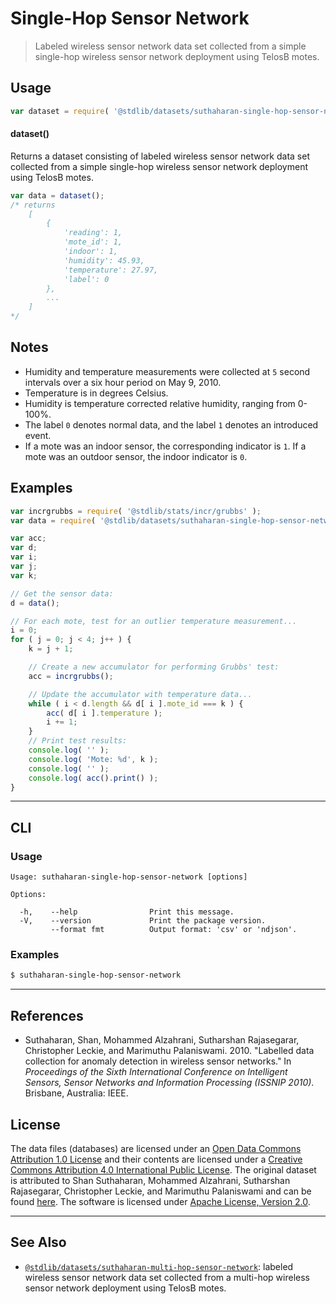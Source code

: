 <!--

@license Apache-2.0

Copyright (c) 2018 The Stdlib Authors.

Licensed under the Apache License, Version 2.0 (the "License");
you may not use this file except in compliance with the License.
You may obtain a copy of the License at

   http://www.apache.org/licenses/LICENSE-2.0

Unless required by applicable law or agreed to in writing, software
distributed under the License is distributed on an "AS IS" BASIS,
WITHOUT WARRANTIES OR CONDITIONS OF ANY KIND, either express or implied.
See the License for the specific language governing permissions and
limitations under the License.

-->

# Single-Hop Sensor Network

> Labeled wireless sensor network data set collected from a simple single-hop wireless sensor network deployment using TelosB motes.

<section class="usage">

## Usage

```javascript
var dataset = require( '@stdlib/datasets/suthaharan-single-hop-sensor-network' );
```

#### dataset()

Returns a dataset consisting of labeled wireless sensor network data set collected from a simple single-hop wireless sensor network deployment using TelosB motes.

```javascript
var data = dataset();
/* returns
    [
        {
            'reading': 1,
            'mote_id': 1,
            'indoor': 1,
            'humidity': 45.93,
            'temperature': 27.97,
            'label': 0
        },
        ...
    ]
*/
```

</section>

<!-- /.usage -->

<section class="notes">

## Notes

-   Humidity and temperature measurements were collected at `5` second intervals over a six hour period on May 9, 2010.
-   Temperature is in degrees Celsius.
-   Humidity is temperature corrected relative humidity, ranging from 0-100%.
-   The label `0` denotes normal data, and the label `1` denotes an introduced event.
-   If a mote was an indoor sensor, the corresponding indicator is `1`. If a mote was an outdoor sensor, the indoor indicator is `0`.

</section>

<!-- /.notes -->

<section class="examples">

## Examples

<!-- eslint no-undef: "error" -->

```javascript
var incrgrubbs = require( '@stdlib/stats/incr/grubbs' );
var data = require( '@stdlib/datasets/suthaharan-single-hop-sensor-network' );

var acc;
var d;
var i;
var j;
var k;

// Get the sensor data:
d = data();

// For each mote, test for an outlier temperature measurement...
i = 0;
for ( j = 0; j < 4; j++ ) {
    k = j + 1;

    // Create a new accumulator for performing Grubbs' test:
    acc = incrgrubbs();

    // Update the accumulator with temperature data...
    while ( i < d.length && d[ i ].mote_id === k ) {
        acc( d[ i ].temperature );
        i += 1;
    }
    // Print test results:
    console.log( '' );
    console.log( 'Mote: %d', k );
    console.log( '' );
    console.log( acc().print() );
}
```

</section>

<!-- /.examples -->

* * *

<section class="cli">

## CLI

<section class="usage">

### Usage

```text
Usage: suthaharan-single-hop-sensor-network [options]

Options:

  -h,    --help                Print this message.
  -V,    --version             Print the package version.
         --format fmt          Output format: 'csv' or 'ndjson'.
```

</section>

<!-- /.usage -->

<section class="examples">

### Examples

```bash
$ suthaharan-single-hop-sensor-network
```

</section>

<!-- /.examples -->

</section>

<!-- /.cli -->

* * *

<section class="references">

## References

-   Suthaharan, Shan, Mohammed Alzahrani, Sutharshan Rajasegarar, Christopher Leckie, and Marimuthu Palaniswami. 2010. "Labelled data collection for anomaly detection in wireless sensor networks." In _Proceedings of the Sixth International Conference on Intelligent Sensors, Sensor Networks and Information Processing (ISSNIP 2010)_. Brisbane, Australia: IEEE.

</section>

<!-- /.references -->

<!-- <license> -->

## License

The data files (databases) are licensed under an [Open Data Commons Attribution 1.0 License][odc-by-1.0] and their contents are licensed under a [Creative Commons Attribution 4.0 International Public License][cc-by-4.0]. The original dataset is attributed to Shan Suthaharan, Mohammed Alzahrani, Sutharshan Rajasegarar, Christopher Leckie, and Marimuthu Palaniswami and can be found [here][suthaharan-single-hop-sensor-network-data]. The software is licensed under [Apache License, Version 2.0][apache-license].

<!-- </license> -->

<!-- Section for related `stdlib` packages. Do not manually edit this section, as it is automatically populated. -->

<section class="related">

* * *

## See Also

-   <span class="package-name">[`@stdlib/datasets/suthaharan-multi-hop-sensor-network`][@stdlib/datasets/suthaharan-multi-hop-sensor-network]</span><span class="delimiter">: </span><span class="description">labeled wireless sensor network data set collected from a multi-hop wireless sensor network deployment using TelosB motes.</span>

</section>

<!-- /.related -->

<!-- Section for all links. Make sure to keep an empty line after the `section` element and another before the `/section` close. -->

<section class="links">

[suthaharan-single-hop-sensor-network-data]: http://www.uncg.edu/cmp/downloads/lwsndr.html

[odc-by-1.0]: http://opendatacommons.org/licenses/by/1.0/

[cc-by-4.0]: http://creativecommons.org/licenses/by/4.0/

[apache-license]: https://www.apache.org/licenses/LICENSE-2.0

<!-- <related-links> -->

[@stdlib/datasets/suthaharan-multi-hop-sensor-network]: https://github.com/stdlib-js/datasets/tree/main/suthaharan-multi-hop-sensor-network

<!-- </related-links> -->

</section>

<!-- /.links -->
